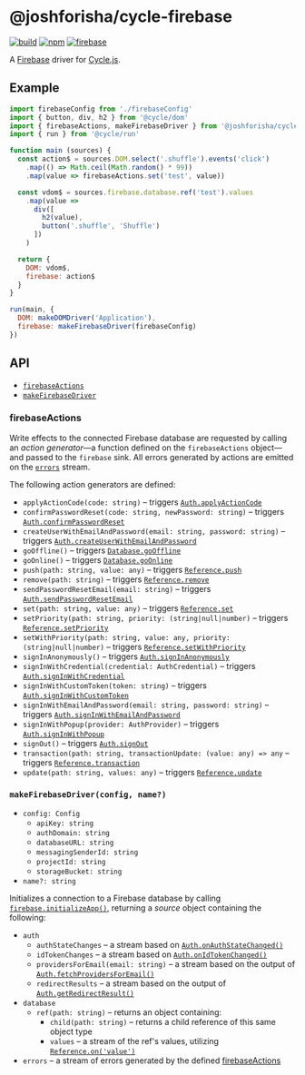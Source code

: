 # @joshforisha/cycle-firebase

[![build](https://img.shields.io/travis/joshforisha/cycle-firebase.svg)](https://travis-ci.org/joshforisha/cycle-firebase)
[![npm](https://img.shields.io/npm/v/@joshforisha/cycle-firebase.svg)](https://www.npmjs.com/package/@joshforisha/cycle-firebase)
[![firebase](https://img.shields.io/badge/firebase-v4-ba8baf.svg)](https://github.com/firebase/firebase-js-sdk/releases/tag/v4)

A [Firebase](https://firebase.google.com/) driver for [Cycle.js](http://cycle.js.org).

## Example

```js
import firebaseConfig from './firebaseConfig'
import { button, div, h2 } from '@cycle/dom'
import { firebaseActions, makeFirebaseDriver } from '@joshforisha/cycle-firebase'
import { run } from '@cycle/run'

function main (sources) {
  const action$ = sources.DOM.select('.shuffle').events('click')
    .map(() => Math.ceil(Math.random() * 99))
    .map(value => firebaseActions.set('test', value))

  const vdom$ = sources.firebase.database.ref('test').values
    .map(value =>
      div([
        h2(value),
        button('.shuffle', 'Shuffle')
      ])
    )

  return {
    DOM: vdom$,
    firebase: action$
  }
}

run(main, {
  DOM: makeDOMDriver('Application'),
  firebase: makeFirebaseDriver(firebaseConfig)
})
```

## API

* [`firebaseActions`](#firebaseActions)
* [`makeFirebaseDriver`](#makeFirebaseDriver)

### <a id="firebaseActions">firebaseActions</a>

Write effects to the connected Firebase database are requested by calling an _action generator_&mdash;a function defined on the `firebaseActions` object&mdash;and passed to the `firebase` sink. All errors generated by actions are emitted on the [`errors`](#errors) stream.

The following action generators are defined:

* <a id="firebaseActions.applyActionCode"></a> `applyActionCode(code: string)` – triggers [`Auth.applyActionCode`](https://firebase.google.com/docs/reference/js/firebase.auth.Auth#applyActionCode)
* <a id="firebaseActions.confirmPasswordReset"></a> `confirmPasswordReset(code: string, newPassword: string)` – triggers [`Auth.confirmPasswordReset`](https://firebase.google.com/docs/reference/js/firebase.auth.Auth#confirmPasswordReset)
* <a id="firebaseActions.createUserWithEmailAndPassword"></a> `createUserWithEmailAndPassword(email: string, password: string)` – triggers [`Auth.createUserWithEmailAndPassword`](https://firebase.google.com/docs/reference/js/firebase.auth.Auth#createUserWithEmailAndPassword)
* <a id="firebaseActions.goOffline"></a> `goOffline()` – triggers [`Database.goOffline`](https://firebase.google.com/docs/reference/js/firebase.database.Database#goOffline)
* <a id="firebaseActions.goOnline"></a> `goOnline()` – triggers [`Database.goOnline`](https://firebase.google.com/docs/reference/js/firebase.database.Database#goOnline)
* <a id="firebaseActions.push"></a> `push(path: string, value: any)` – triggers [`Reference.push`](https://firebase.google.com/docs/reference/js/firebase.database.Reference#push)
* <a id="firebaseActions.remove"></a> `remove(path: string)` – triggers [`Reference.remove`](https://firebase.google.com/docs/reference/js/firebase.database.Reference#remove)
* <a id="firebaseActions.sendPasswordResetEmail"></a> `sendPasswordResetEmail(email: string)` – triggers [`Auth.sendPasswordResetEmail`](https://firebase.google.com/docs/reference/js/firebase.auth.Auth#sendPasswordResetEmail)
* <a id="firebaseActions.set"></a> `set(path: string, value: any)` – triggers [`Reference.set`](https://firebase.google.com/docs/reference/js/firebase.database.Reference#set)
* <a id="firebaseActions.setPriority"></a> `setPriority(path: string, priority: (string|null|number)` – triggers [`Reference.setPriority`](https://firebase.google.com/docs/reference/js/firebase.database.Reference#setPriority)
* <a id="firebaseActions.setWithPriority"></a> `setWithPriority(path: string, value: any, priority: (string|null|number)` – triggers [`Reference.setWithPriority`](https://firebase.google.com/docs/reference/js/firebase.database.Reference#setWithPriority)
* <a id="firebaseActions.signInAnonymously"></a> `signInAnonymously()` – triggers [`Auth.signInAnonymously`](https://firebase.google.com/docs/reference/js/firebase.auth.Auth#signInAnonymously)
* <a id="firebaseActions.signInWithCredential"></a> `signInWithCredential(credential: AuthCredential)` – triggers [`Auth.signInWithCredential`](https://firebase.google.com/docs/reference/js/firebase.auth.Auth#signInWithCredential)
* <a id="firebaseActions.signInWithCustomToken"></a> `signInWithCustomToken(token: string)` – triggers [`Auth.signInWithCustomToken`](https://firebase.google.com/docs/reference/js/firebase.auth.Auth#signInWithCustomToken)
* <a id="firebaseActions.signInWithEmailAndPassword"></a> `signInWithEmailAndPassword(email: string, password: string)` – triggers [`Auth.signInWithEmailAndPassword`](https://firebase.google.com/docs/reference/js/firebase.auth.Auth#signInWithEmailAndPassword)
* <a id="firebaseActions.signInWithPopup"></a> `signInWithPopup(provider: AuthProvider)` – triggers [`Auth.signInWithPopup`](https://firebase.google.com/docs/reference/js/firebase.auth.Auth#signInWithPopup)
* <a id="firebaseActions.signOut"></a> `signOut()` – triggers [`Auth.signOut`](https://firebase.google.com/docs/reference/js/firebase.auth.Auth#signOut)
* <a id="firebaseActions.transaction"></a> `transaction(path: string, transactionUpdate: (value: any) => any` – triggers [`Reference.transaction`](https://firebase.google.com/docs/reference/js/firebase.database.Reference#transaction)
* <a id="firebaseActions.update"></a> `update(path: string, values: any)` – triggers [`Reference.update`](https://firebase.google.com/docs/reference/js/firebase.database.Reference#update)

### <a id="makeFirebaseDriver"></a> `makeFirebaseDriver(config, name?)`

* `config: Config`
  * `apiKey: string`
  * `authDomain: string`
  * `databaseURL: string`
  * `messagingSenderId: string`
  * `projectId: string`
  * `storageBucket: string`
* `name?: string`

Initializes a connection to a Firebase database by calling [`firebase.initializeApp()`](https://firebase.google.com/docs/reference/js/firebase#.initializeApp), returning a _source_ object containing the following:

* `auth`
  * <a id="source.auth.authStateChanges"></a> `authStateChanges` – a stream based on [`Auth.onAuthStateChanged()`](https://firebase.google.com/docs/reference/js/firebase.auth.Auth#onAuthStateChanged)
  * <a id="source.auth.idTokenChanges"></a> `idTokenChanges` – a stream based on [`Auth.onIdTokenChanged()`](https://firebase.google.com/docs/reference/js/firebase.auth.Auth#onIdTokenChanged)
  * <a id="source.auth.providersForEmail"></a> `providersForEmail(email: string)` – a stream based on the output of [`Auth.fetchProvidersForEmail()`](https://firebase.google.com/docs/reference/js/firebase.auth.Auth#fetchProvidersForEmail)
  * <a id="source.auth.redirectResults"></a> `redirectResults` – a stream based on the output of [`Auth.getRedirectResult()`](https://firebase.google.com/docs/reference/js/firebase.auth.Auth#getRedirectResult)
* `database`
  * <a id="source.database.ref"></a> `ref(path: string)` – returns an object containing:
    * <a id="source.database.ref.child"></a> `child(path: string)` – returns a child reference of this same object type
    * <a id="source.database.ref.values"></a> `values` – a stream of the ref's values, utilizing [`Reference.on('value')`](https://firebase.google.com/docs/reference/js/firebase.database.Reference#on)
* `errors` – a stream of errors generated by the defined [firebaseActions](#firebaseActions)
